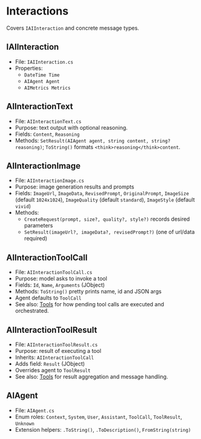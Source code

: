 # Interactions

Covers `IAIInteraction` and concrete message types.

## IAIInteraction
 
- File: `IAIInteraction.cs`
- Properties:
  - `DateTime Time`
  - `AIAgent Agent`
  - `AIMetrics Metrics`

## AIInteractionText
 
- File: `AIInteractionText.cs`
- Purpose: text output with optional reasoning.
- Fields: `Content`, `Reasoning`
- Methods: `SetResult(AIAgent agent, string content, string? reasoning)`; `ToString()` formats `<think>reasoning</think>content`.

## AIInteractionImage
 
- File: `AIInteractionImage.cs`
- Purpose: image generation results and prompts
- Fields: `ImageUrl`, `ImageData`, `RevisedPrompt`, `OriginalPrompt`, `ImageSize` (default `1024x1024`), `ImageQuality` (default `standard`), `ImageStyle` (default `vivid`)
- Methods:
  - `CreateRequest(prompt, size?, quality?, style?)` records desired parameters
  - `SetResult(imageUrl?, imageData?, revisedPrompt?)` (one of url/data required)

## AIInteractionToolCall
  
- File: `AIInteractionToolCall.cs`
- Purpose: model asks to invoke a tool
- Fields: `Id`, `Name`, `Arguments` (JObject)
- Methods: `ToString()` pretty prints name, id and JSON args
- Agent defaults to `ToolCall`
- See also: [Tools](./tools.md) for how pending tool calls are executed and orchestrated.

## AIInteractionToolResult
  
- File: `AIInteractionToolResult.cs`
- Purpose: result of executing a tool
- Inherits: `AIInteractionToolCall`
- Adds field: `Result` (JObject)
- Overrides agent to `ToolResult`
- See also: [Tools](./tools.md) for result aggregation and message handling.

## AIAgent
 
- File: `AIAgent.cs`
- Enum roles: `Context`, `System`, `User`, `Assistant`, `ToolCall`, `ToolResult`, `Unknown`
- Extension helpers: `.ToString()`, `.ToDescription()`, `FromString(string)`
